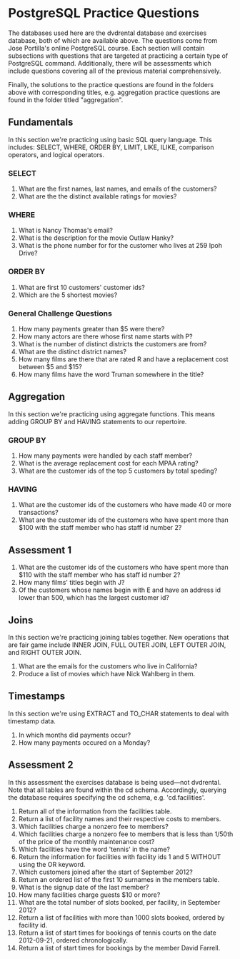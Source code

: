 # PostgreSQL Practice Questions
The databases used here are the dvdrental database and exercises database,
both of which are available above. The questions come from
Jose Portilla's online PostgreSQL course. Each section will contain subsections
with questions that are targeted at practicing a certain type of PostgreSQL 
command. Additionally, there will be assessments which include questions 
covering all of the previous material comprehensively.

Finally, the solutions to the practice questions are found in the folders above
with corresponding titles, e.g. aggregation practice questions are found in the
folder titled "aggregation".

## Fundamentals
In this section we're practicing using basic SQL query language. This includes:
SELECT, WHERE, ORDER BY, LIMIT, LIKE, ILIKE, comparison operators, and logical
operators.
### SELECT
1. What are the first names, last names, and emails of the customers?
2. What are the the distinct available ratings for movies?

### WHERE
1. What is Nancy Thomas's email?
2. What is the description for the movie Outlaw Hanky?
3. What is the phone number for for the customer who lives at 259 Ipoh Drive?

### ORDER BY
1. What are first 10 customers' customer ids?
2. Which are the 5 shortest movies?

### General Challenge Questions
1. How many payments greater than $5 were there?
2. How many actors are there whose first name starts with P?
3. What is the number of distinct districts the customers are from?
4. What are the distinct district names?
5. How many films are there that are rated R and have a replacement cost 
between $5 and $15?
6. How many films have the word Truman somewhere in the title?

## Aggregation
In this section we're practicing using aggregate functions. This means adding 
GROUP BY and HAVING statements to our repertoire.
### GROUP BY
1. How many payments were handled by each staff member?
2. What is the average replacement cost for each MPAA rating?
3. What are the customer ids of the top 5 customers by total speding?
### HAVING
1. What are the customer ids of the customers who have made 40 or more 
transactions?
2. What are the customer ids of the customers who have spent more than $100 
with the staff member who has staff id number 2?

## Assessment 1
1. What are the customer ids of the customers who have spent more than $110 
with the staff member who has staff id number 2?
2. How many films' titles begin with J?
3. Of the customers whose names begin with E and have an address id lower than
500, which has the largest customer id?

## Joins
In this section we're practicing joining tables together. New operations that 
are fair game include INNER JOIN, FULL OUTER JOIN, LEFT OUTER JOIN, and 
RIGHT OUTER JOIN.
1. What are the emails for the customers who live in California?
2. Produce a list of movies which have Nick Wahlberg in them.

## Timestamps
In this section we're using EXTRACT and TO_CHAR statements to deal with
timestamp data.
1. In which months did payments occur?
2. How many payments occured on a Monday?

##  Assessment 2
In this assessment the exercises database is being used—not dvdrental. Note
that all tables are found within the cd schema. Accordingly, querying the 
database requires specifying the cd schema, e.g. 'cd.facilities'.
1. Return all of the information from the facilities table.
2. Return a list of facility names and their respective costs to members.
3. Which facilities charge a nonzero fee to members?
4. Which facilities charge a nonzero fee to members that is less than 1/50th 
of the price of the monthly maintenance cost?
5. Which facilities have the word 'tennis' in the name?
6. Return the information for facilities with facility ids 1 and 5 WITHOUT
using the OR keyword.
7. Which customers joined after the start of September 2012?
8. Return an ordered list of the first 10 surnames in the members table.
9. What is the signup date of the last member?
10. How many facilities charge guests $10 or more?
11. What are the total number of slots booked, per facility, in September 2012?
12. Return a list of facilities with more than 1000 slots booked, ordered by
facility id.
13. Return a list of start times for bookings of tennis courts on the date
2012-09-21, ordered chronologically.
14. Return a list of start times for bookings by the member David Farrell.
